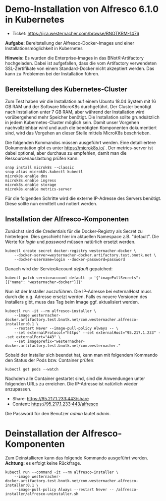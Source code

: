 # Demo-Installation von Alfresco 6.1.0 in Kubernetes

- Ticket: https://jira.westernacher.com/browse/BNOTKRM-1476

**Aufgabe:** Bereitstellung der Alfresco-Docker-Images und einer Installationsmöglichkeit in Kubernetes

**Hinweis:** Es wurden die Enterprise-Images in das BNotK-Artifactory hochgeladen.
Dabei ist aufgefallen, dass die vom Artifactory verwendeten SSL-Zertifikate von einem Standard-Docker nicht akzeptiert werden.
Das kann zu Problemen bei der Installation führen.

## Bereitstellung des Kubernetes-Cluster

Zum Test haben wir die Installation auf einem Ubuntu 18.04 System mit 16 GB RAM und der Software MicroK8s durchgeführt.
Der Cluster benötigt nach Installation unter 7 GB RAM, aber während der Installation wird vorübergehend mehr Speicher benötigt.
Die Installation sollte grundsätzlich in jedem Kubernetes-Cluster möglich sein.
Damit unser Vorgehen nachvollziehbar wird und auch die benötigten Komponenten dokumentiert sind, wird das Vorgehen an
dieser Stelle mittels MicroK8s beschrieben.

Die folgenden Kommandos müssen ausgeführt werden. Eine detailliertere Dokumentation gibt es unter https://microk8s.io/ .
Der metrics-server ist dabei optional, aber durchaus zu empfehlen, damit man die Ressourcenauslastung prüfen kann.

    snap install microk8s --classic
    snap alias microk8s.kubectl kubectl
    microk8s.enable dns
    microk8s.enable ingress
    microk8s.enable storage
    microk8s.enable metrics-server

Für die folgenden Schritte wird die externe IP-Adresse des Servers benötigt.
Diese sollte nun ermittelt und notiert werden.

## Installation der Alfresco-Komponenten

Zunächst sind die Credentials für die Docker-Registry als Secret zu hinterlegen.
Dies geschieht hier im aktuellen Namespace z.B. "default".
Die Werte für _login_ und _password_ müssen natürlich ersetzt werden.

    kubectl create secret docker-registry westernacher-docker \
        --docker-server=westernacher-docker.artifactory.test.bnotk.net \
        --docker-username=login --docker-password=password

Danach wird der ServiceAccount _default_ gepatched:

    kubectl patch serviceaccount default -p '{"imagePullSecrets": [{"name": "westernacher-docker"}]}'

Nun ist der Installer auszuführen. Die IP-Adresse bei externalHost muss durch die o.g. Adresse ersetzt werden.
Falls es neuere Versionen des Installers gibt, muss das Tag beim Image ggf. aktualisiert werden.

    kubectl run -it --rm alfresco-installer \
        --image westernacher-docker.artifactory.test.bnotk.net/com.westernacher.alfresco-installer:0.1 \
        --restart Never --image-pull-policy Always -- \
        --set externalProtocol="https" --set externalHost="95.217.1.233" --set externalPort="443" \
        --set imageprefix="westernacher-docker.artifactory.test.bnotk.net/com.westernacher."

Sobald der Installer sich beendet hat, kann man mit folgendem Kommando den Status der Pods bzw. Container prüfen:

    kubectl get pods --watch
    
Nachdem alle Container gestartet sind, sind die Anwendungen unter folgenden URLs zu erreichen.
Die IP-Adresse ist natürlich wieder anzupassen.

- Share: https://95.217.1.233:443/share
- Content: https://95.217.1.233:443/alfresco

Die Password für den Benutzer _admin_ lautet _admin_.

# Deinstallation der Alfresco-Komponenten

Zum Deinstallieren kann das folgende Kommando ausgeführt werden. **Achtung:** es erfolgt keine Rückfrage.

    kubectl run --command -it --rm alfresco-installer \
        --image westernacher-docker.artifactory.test.bnotk.net/com.westernacher.alfresco-installer:0.1 \
        --image-pull-policy Always --restart Never -- /alfresco-installer/alfresco-uninstaller.sh
